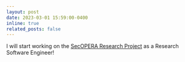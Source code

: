 ```yaml
---
layout: post
date: 2023-03-01 15:59:00-0400
inline: true
related_posts: false
---
```

I will start working on the [SecOPERA Research Project](https://secopera.eu/) as a Research Software Engineer!